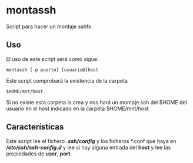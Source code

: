 # montassh
Script para hacer un montaje sshfs

## Uso
El uso de este script será como sigue:
~~~
montassh [-p puerto] [usuario@]host
~~~
Este script comprobará la existencia de la carpeta
~~~
$HOME/mnt/host
~~~
Si no existe esta carpeta la crea y nos hará un montaje ssh del $HOME del usuario en el host indicado en la carpeta $HOME/mnt/host
## Características
Este script lee el fichero ***.ssh/config*** y los ficheros *.conf que haya en ***/etc/ssh/ssh-config.d*** y lee si hay alguna entrada del **host** y lee las propiedades de **user**, **port**
